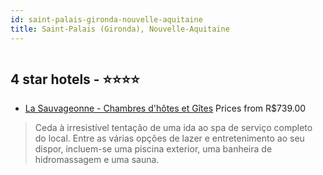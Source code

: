 ```yaml
---
id: saint-palais-gironda-nouvelle-aquitaine
title: Saint-Palais (Gironda), Nouvelle-Aquitaine
---
```


<center><img src="https://i.travelapi.com/hotels/18000000/17330000/17323800/17323750/e10f552d_z.jpg" alt="" /></center>


##  4 star hotels - ⭐️⭐️⭐️⭐️

-    [La Sauvageonne - Chambres d'hôtes et Gîtes](https://www.hurb.com/br/aud/https://www.hurb.com/br/hotels/saint-palais-gironda/la-sauvageonne-chambres-d-hotes-et-gites-HT-XD4U?cmp=18055) Prices from R$739.00
   > Ceda à irresistível tentação de uma ida ao spa de serviço completo do local. Entre as várias opções de lazer e entretenimento ao seu dispor, incluem-se uma piscina exterior, uma banheira de hidromassagem e uma sauna.
